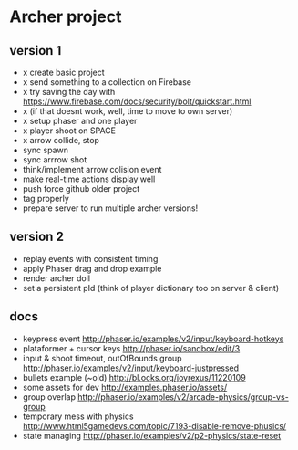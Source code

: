 # Archer project

## version 1

- x create basic project
- x send something to a collection on Firebase
- x try saving the day with https://www.firebase.com/docs/security/bolt/quickstart.html
- x (if that doesnt work, well, time to move to own server)
- x setup phaser and one player
- x player shoot on SPACE
- x arrow collide, stop
- sync spawn
- sync arrrow shot
- think/implement arrow colision event
- make real-time actions display well
- push force github older project
- tag properly
- prepare server to run multiple archer versions!


## version 2

- replay events with consistent timing
- apply Phaser drag and drop example
- render archer doll
- set a persistent pId (think of player dictionary too on server & client)




## docs

- keypress event http://phaser.io/examples/v2/input/keyboard-hotkeys
- plataformer + cursor keys http://phaser.io/sandbox/edit/3
- input & shoot timeout, outOfBounds group http://phaser.io/examples/v2/input/keyboard-justpressed
- bullets example (~old) http://bl.ocks.org/joyrexus/11220109
- some assets for dev http://examples.phaser.io/assets/
- group overlap http://phaser.io/examples/v2/arcade-physics/group-vs-group
- temporary mess with physics http://www.html5gamedevs.com/topic/7193-disable-remove-phusics/
- state managing http://phaser.io/examples/v2/p2-physics/state-reset
